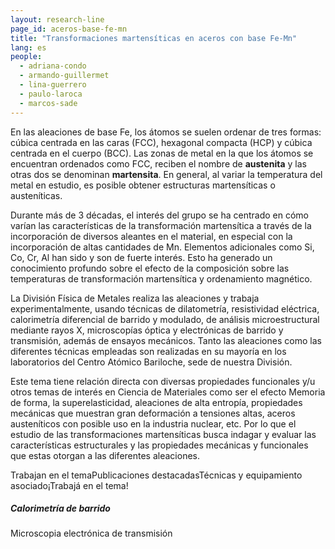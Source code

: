 ```yaml
---
layout: research-line
page_id: aceros-base-fe-mn
title: "Transformaciones martensíticas en aceros con base Fe-Mn"
lang: es
people:
  - adriana-condo
  - armando-guillermet
  - lina-guerrero
  - paulo-laroca
  - marcos-sade
---
```


En las aleaciones de base Fe, los átomos se suelen ordenar de tres formas: cúbica centrada en las caras (FCC), hexagonal compacta (HCP) y cúbica centrada en el cuerpo (BCC). Las zonas de metal en la que los átomos se encuentran ordenados como FCC, reciben el nombre de **austenita** y las otras dos se denominan **martensita**. En general, al variar la temperatura del metal en estudio, es posible obtener estructuras martensíticas o austeníticas.

Durante más de 3 décadas, el interés del grupo se ha centrado en cómo varían las características de la transformación martensítica a través de la incorporación de diversos aleantes en el material, en especial con la incorporación de altas cantidades de Mn. Elementos adicionales como Si, Co, Cr, Al han sido y son de fuerte interés. Esto ha generado un conocimiento profundo sobre el efecto de la composición sobre las temperaturas de transformación martensítica y ordenamiento magnético.

La División Física de Metales realiza las aleaciones y trabaja experimentalmente, usando técnicas de dilatometría, resistividad eléctrica, calorimetría diferencial de barrido y modulado, de análisis microestructural mediante rayos X, microscopías óptica y electrónicas de barrido y transmisión, además de ensayos mecánicos. Tanto las aleaciones como las diferentes técnicas empleadas son realizadas en su mayoría en los laboratorios del Centro Atómico Bariloche, sede de nuestra División.

Este tema tiene relación directa con diversas propiedades funcionales y/u otros temas de interés en Ciencia de Materiales como ser el efecto Memoria de forma, la superelasticidad, aleaciones de alta entropía, propiedades mecánicas que muestran gran deformación a tensiones altas, aceros austeníticos con posible uso en la industria nuclear, etc. Por lo que el estudio de las transformaciones martensíticas busca indagar y evaluar las características estructurales y las propiedades mecánicas y funcionales que estas otorgan a las diferentes aleaciones.

Trabajan en el temaPublicaciones destacadasTécnicas y equipamiento asociado¡Trabajá en el tema!

##### Calorimetría de barrido  
Microscopia electrónica de transmisión


